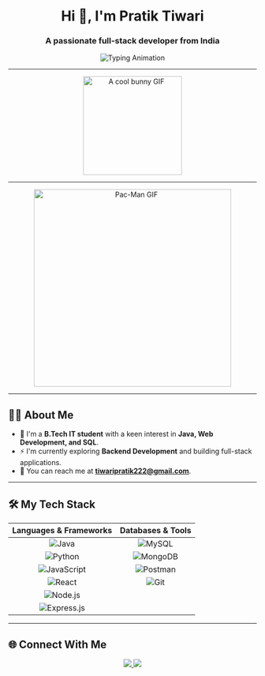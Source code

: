 <h1 align="center">Hi 👋, I'm Pratik Tiwari</h1>
<h3 align="center">A passionate full-stack developer from India</h3>

<p align="center">
  <img src="https://readme-typing-svg.herokuapp.com?font=Fira+Code&size=22&pause=1000&color=36BCF7&center=true&vCenter=true&width=435&lines=Java+Developer;Full+Stack+Web+Developer;Database+Enthusiast;Always+Learning+New+Things" alt="Typing Animation" />
</p>

---

<p align="center">
  <img src="https://raw.githubusercontent.com/pratik-tiwari-001/pratik-tiwari-001/main/assets/bunny.gif" alt="A cool bunny GIF" width="200" />
</p>

---

<p align="center">
  <img src="https://raw.githubusercontent.com/pratik-tiwari-001/pratik-tiwari-001/main/assets/pacman.gif" alt="Pac-Man GIF" width="400" />
</p>

---

## 👨‍💻 About Me

* 🌱 I'm a **B.Tech IT student** with a keen interest in **Java, Web Development, and SQL**.
* ⚡ I'm currently exploring **Backend Development** and building full-stack applications.
* 📧 You can reach me at **tiwaripratik222@gmail.com**.

---

## 🛠️ My Tech Stack

| Languages & Frameworks | Databases & Tools |
| :--------------------: | :---------------: |
| ![Java](https://img.shields.io/badge/Java-007396?style=for-the-badge&logo=java&logoColor=white) | ![MySQL](https://img.shields.io/badge/MySQL-4479A1?style=for-the-badge&logo=mysql&logoColor=white) |
| ![Python](https://img.shields.io/badge/Python-3776AB?style=for-the-badge&logo=python&logoColor=white) | ![MongoDB](https://img.shields.io/badge/MongoDB-47A248?style=for-the-badge&logo=mongodb&logoColor=white) |
| ![JavaScript](https://img.shields.io/badge/JavaScript-F7DF1E?style=for-the-badge&logo=javascript&logoColor=black) | ![Postman](https://img.shields.io/badge/Postman-FF6C37?style=for-the-badge&logo=postman&logoColor=white) |
| ![React](https://img.shields.io/badge/React-61DAFB?style=for-the-badge&logo=react&logoColor=black) | ![Git](https://img.shields.io/badge/Git-F05032?style=for-the-badge&logo=git&logoColor=white) |
| ![Node.js](https://img.shields.io/badge/Node.js-339933?style=for-the-badge&logo=nodedotjs&logoColor=white) | |
| ![Express.js](https://img.shields.io/badge/Express.js-000000?style=for-the-badge&logo=express&logoColor=white) | |

---

## 🌐 Connect With Me

<p align="center">
  <a href="https://linkedin.com/in/tiwaripratik222" target="_blank">
    <img src="https://img.shields.io/badge/LinkedIn-%230A66C2.svg?&style=for-the-badge&logo=linkedin&logoColor=white" />
  </a>
  <a href="mailto:tiwaripratik222@gmail.com">
    <img src="https://img.shields.io/badge/Gmail-%23D14836.svg?&style=for-the-badge&logo=gmail&logoColor=white" />
  </a>
</p>

